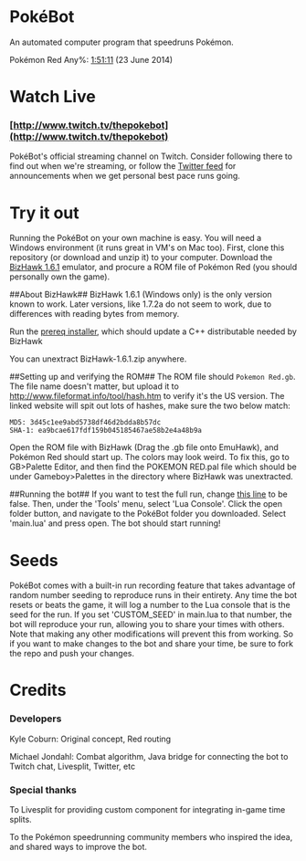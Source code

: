 PokéBot
=======
An automated computer program that speedruns Pokémon.

Pokémon Red Any%: [1:51:11](https://www.youtube.com/watch?v=M4pOlQ-mIoc) (23 June 2014)

Watch Live
==========
### [http://www.twitch.tv/thepokebot](http://www.twitch.tv/thepokebot)
PokéBot's official streaming channel on Twitch. Consider following there to find out when we're streaming, or follow the [Twitter feed](https://twitter.com/thepokebot) for announcements when we get personal best pace runs going.

Try it out
==========
Running the PokéBot on your own machine is easy. You will need a Windows environment (it runs great in VM's on Mac too). First, clone this repository (or download and unzip it) to your computer. Download the [BizHawk 1.6.1](http://sourceforge.net/projects/bizhawk/files/BizHawk/BizHawk-1.6.1.zip/download) emulator, and procure a ROM file of Pokémon Red (you should personally own the game).


##About BizHawk##
BizHawk 1.6.1 (Windows only) is the only version known to work.  Later versions, like 1.7.2a do not seem to work, due to differences with reading bytes from memory.

Run the [prereq installer](http://sourceforge.net/projects/bizhawk/files/Prerequisites/bizhawk_prereqs_v1.1.zip/download), which should update a C++ distributable needed by BizHawk

You can unextract BizHawk-1.6.1.zip anywhere.

##Setting up and verifying the ROM##
The ROM file should `Pokemon Red.gb`.  The file name doesn't matter, but upload it to http://www.fileformat.info/tool/hash.htm to verify it's the US version.  The linked website will spit out lots of hashes, make sure the two below match:
```
MD5: 3d45c1ee9abd5738df46d2bdda8b57dc
SHA-1: ea9bcae617fdf159b045185467ae58b2e4a48b9a
```

Open the ROM file with BizHawk (Drag the .gb file onto EmuHawk), and Pokémon Red should start up.
The colors may look weird.  To fix this, go to GB>Palette Editor, and then find the POKEMON RED.pal file which should be under Gameboy>Palettes in the directory where BizHawk was unextracted.


##Running the bot##
If you want to test the full run, change [this line](https://github.com/kylecoburn/PokeBot/blob/52232581f227b829ea283d795ddaf60a52ce24fe/main.lua#L4) to be false.
Then, under the 'Tools' menu, select 'Lua Console'.
Click the open folder button, and navigate to the PokéBot folder you downloaded. Select 'main.lua' and press open. The bot should start running!

Seeds
=====
PokéBot comes with a built-in run recording feature that takes advantage of random number seeding to reproduce runs in their entirety. Any time the bot resets or beats the game, it will log a number to the Lua console that is the seed for the run. If you set 'CUSTOM_SEED' in main.lua to that number, the bot will reproduce your run, allowing you to share your times with others. Note that making any other modifications will prevent this from working. So if you want to make changes to the bot and share your time, be sure to fork the repo and push your changes.

Credits
=======
### Developers
Kyle Coburn: Original concept, Red routing

Michael Jondahl: Combat algorithm, Java bridge for connecting the bot to Twitch chat, Livesplit, Twitter, etc

### Special thanks
To Livesplit for providing custom component for integrating in-game time splits.

To the Pokémon speedrunning community members who inspired the idea, and shared ways to improve the bot.